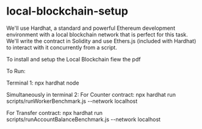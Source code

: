 # local-blockchain-setup
 We'll use Hardhat, a standard and powerful Ethereum development environment with a local blockchain network that is perfect for this task. We'll write the contract in Solidity and use Ethers.js (included with Hardhat) to interact with it concurrently from a script.

To install and setup the Local Blockchain fiew the pdf

To Run:

Terminal 1:
npx hardhat node

Simultaneously in terminal 2: 
For Counter contract:
npx hardhat run scripts/runWorkerBenchmark.js --network localhost

For Transfer contract:
npx hardhat run scripts/runAccountBalanceBenchmark.js --network localhost

